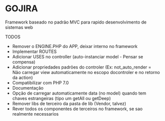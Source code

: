 GOJIRA
======

Framework baseado no padrão MVC para rapido desenvolvimento de sistemas web




TODOS
 - Remover o ENGINE.PHP do APP, deixar interno no framework
 - Implementar ROUTES
 - Adicionar USES no controller (auto-instanciar model - Pensar se compensa)
 - Adicionar propriedades padrões do controler (Ex: not_auto_render = Não carregar view automaticamente no escopo docontroler e no retorno da action)
 - Compatibilizar com PHP 7.0
 - Documentação
 - Opção de carregar automaticamente data (no model) quando tem chaves estrangeiras (tipo um getAll ou getDeep)
 - Remover libs de terceiro da pasta de lib (Vendor, talvez)
 - Rever todos os componentes de terceiros no framework, se sao realmente necessarios

